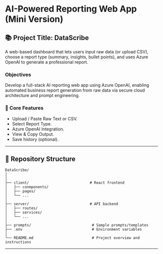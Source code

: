 # AI-Powered Reporting Web App (Mini Version)

## 📚  Project Title: DataScribe

A web-based dashboard that lets users input raw data (or upload CSV), choose a report type (summary, insights, bullet points), and uses Azure OpenAI to generate a professional report.

### Objectives
Develop a full-stack AI reporting web app using Azure OpenAI, enabling automated business report generation from raw data via secure cloud architecture and prompt engineering.

### 🧠 Core Features
- Upload / Paste Raw Text or CSV.
- Select Report Type.
- Azure OpenAI Integration.
- View & Copy Output.
- Save history (optional).

---
## 📂 Repository Structure
```
DataScribe/
│
│
├── client/                            # React frontend
│   ├── conmponents/          
│   ├── pages/                 
│   └── ...
│
├── server/                            # API backend
│   ├── routes/                       
│   ├── services/                       
│   └── ...
│
├── prompts/                            # Sample prompts/templates
├── .env                                # Environment variables
│
└── README.md                           # Project overview and instructions

```
---	
